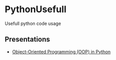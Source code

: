 # PythonUsefull
Usefull python code usage

## Presentations
- [Object-Oriented Programming (OOP) in Python](Presentations/OOP.ipynb)
